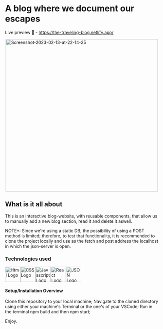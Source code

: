 # A blog where we document our escapes

Live preview 🚀 - https://the-traveling-blog.netlify.app/


<div style="margin: 0 auto; width: 500px;">
    <img src="https://i.ibb.co/7NdTBkt/Screenshot-2023-02-13-at-22-14-25.png" alt="Screenshot-2023-02-13-at-22-14-25" alt="your image description" width="500" height="500">
</div>



## What is it all about

This is an interactive blog-website, with reusable components, that allow us to manually add a new blog section, read it and delete it aswell.

NOTE*: Since we're using a static DB, the possibility of using a POST method is limited; therefore, to test that functionality, it is recommended to clone the project locally and use as the fetch and post address the localhost in which the json-server is open.

### Technologies used
<div style="display:flex; flex-direction: row; align-items: center;">
    <img src="https://upload.wikimedia.org/wikipedia/commons/6/61/HTML5_logo_and_wordmark.svg" alt="Html Logo" width="50" height="50">
    <img src="https://upload.wikimedia.org/wikipedia/commons/d/d5/CSS3_logo_and_wordmark.svg" alt="CSS Logo" width="50" height="50">
    <img src="https://upload.wikimedia.org/wikipedia/commons/9/99/Unofficial_JavaScript_logo_2.svg" alt="Javascript Logo" width="50" height="50">
    <img src="https://upload.wikimedia.org/wikipedia/commons/a/a7/React-icon.svg" alt="React Logo" width="50" height="50">
    <img src="https://upload.wikimedia.org/wikipedia/commons/c/c9/JSON_vector_logo.svg" alt="JSON Logo" width="50" height="50">
</div>



#### Setup/Installation Overview

Clone this repository to your local machine;
Navigate to the cloned directory using either your machine's Terminal or the one's of your VSCode;
Run in the terminal npm build and then npm start;

Enjoy.
